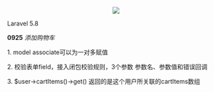 <p align="center"><img src="https://laravel.com/assets/img/components/logo-laravel.svg"></p>
<p>Laravel 5.8</p>


**0925**
_添加购物车_
<p>1. model associate可以为一对多赋值</p>
<p>2. 校验表单field，接入闭包校验规则，3个参数 参数名、参数值和错误回调</p>
<p>3. $user->cartItems()->get() 返回的是这个用户所关联的cartItems数组</p>